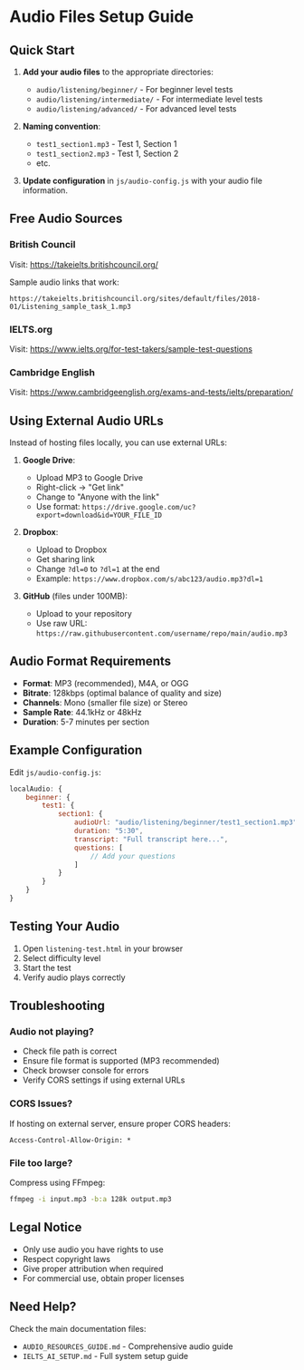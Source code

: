 # Audio Files Setup Guide

## Quick Start

1. **Add your audio files** to the appropriate directories:
   - `audio/listening/beginner/` - For beginner level tests
   - `audio/listening/intermediate/` - For intermediate level tests
   - `audio/listening/advanced/` - For advanced level tests

2. **Naming convention**:
   - `test1_section1.mp3` - Test 1, Section 1
   - `test1_section2.mp3` - Test 1, Section 2
   - etc.

3. **Update configuration** in `js/audio-config.js` with your audio file information.

## Free Audio Sources

### British Council
Visit: https://takeielts.britishcouncil.org/

Sample audio links that work:
```
https://takeielts.britishcouncil.org/sites/default/files/2018-01/Listening_sample_task_1.mp3
```

### IELTS.org
Visit: https://www.ielts.org/for-test-takers/sample-test-questions

### Cambridge English
Visit: https://www.cambridgeenglish.org/exams-and-tests/ielts/preparation/

## Using External Audio URLs

Instead of hosting files locally, you can use external URLs:

1. **Google Drive**:
   - Upload MP3 to Google Drive
   - Right-click → "Get link"
   - Change to "Anyone with the link"
   - Use format: `https://drive.google.com/uc?export=download&id=YOUR_FILE_ID`

2. **Dropbox**:
   - Upload to Dropbox
   - Get sharing link
   - Change `?dl=0` to `?dl=1` at the end
   - Example: `https://www.dropbox.com/s/abc123/audio.mp3?dl=1`

3. **GitHub** (files under 100MB):
   - Upload to your repository
   - Use raw URL: `https://raw.githubusercontent.com/username/repo/main/audio.mp3`

## Audio Format Requirements

- **Format**: MP3 (recommended), M4A, or OGG
- **Bitrate**: 128kbps (optimal balance of quality and size)
- **Channels**: Mono (smaller file size) or Stereo
- **Sample Rate**: 44.1kHz or 48kHz
- **Duration**: 5-7 minutes per section

## Example Configuration

Edit `js/audio-config.js`:

```javascript
localAudio: {
    beginner: {
        test1: {
            section1: {
                audioUrl: "audio/listening/beginner/test1_section1.mp3",
                duration: "5:30",
                transcript: "Full transcript here...",
                questions: [
                    // Add your questions
                ]
            }
        }
    }
}
```

## Testing Your Audio

1. Open `listening-test.html` in your browser
2. Select difficulty level
3. Start the test
4. Verify audio plays correctly

## Troubleshooting

### Audio not playing?
- Check file path is correct
- Ensure file format is supported (MP3 recommended)
- Check browser console for errors
- Verify CORS settings if using external URLs

### CORS Issues?
If hosting on external server, ensure proper CORS headers:
```
Access-Control-Allow-Origin: *
```

### File too large?
Compress using FFmpeg:
```bash
ffmpeg -i input.mp3 -b:a 128k output.mp3
```

## Legal Notice

- Only use audio you have rights to use
- Respect copyright laws
- Give proper attribution when required
- For commercial use, obtain proper licenses

## Need Help?

Check the main documentation files:
- `AUDIO_RESOURCES_GUIDE.md` - Comprehensive audio guide
- `IELTS_AI_SETUP.md` - Full system setup guide